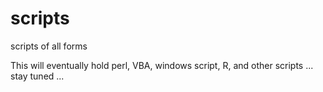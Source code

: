 scripts
=======

scripts of all forms 

This will eventually hold perl, VBA, windows script, R, and other scripts ... stay tuned ...

